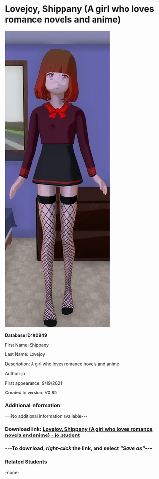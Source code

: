 # Lovejoy, Shippany (A girl who loves romance novels and anime)

<img src="../../Files/Images/Lovejoy, Shippany (A girl who loves romance novels and anime).png" title="Lovejoy, Shippany (A girl who loves romance novels and anime) - jo">

**Database ID: #0949**

First Name: Shippany

Last Name: Lovejoy

Description: A girl who loves romance novels and anime

Author: jo

First appearance: 9/19/2021

Created in version: V0.85

### Additional information

---No additional information available---

### Download link: <a href="https://raw.githubusercontent.com/Arbiter1223/Daigaku-Gurashi-Custom-Students/master/Files/Student%20Files/Lovejoy%2C%20Shippany%20(A%20girl%20who%20loves%20romance%20novels%20and%20anime)%20-%20jo.student">Lovejoy, Shippany (A girl who loves romance novels and anime) - jo.student</a>

### ---**To download, _right-click_ the link, and select _"Save as"_**---

### Related Students

-none-
